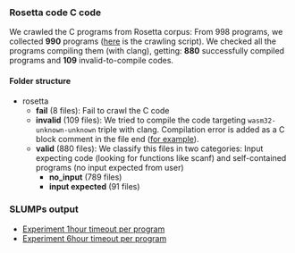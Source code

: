 ### Rosetta code C code

We crawled the C programs from Rosetta corpus: From 998 programs, we collected **990** programs ([here](https://github.com/KTH/slumps/tree/master/src/crawl_rosetta.py) is the crawling script). We checked all the programs compiling them (with clang), getting: **880** successfully compiled programs and **109** invalid-to-compile codes.


#### Folder structure

- rosetta
    - **fail** (8 files): Fail to crawl the C code
    - **invalid** (109 files): We tried to compile the code targeting ```wasm32-unknown-unknown``` triple with clang. Compilation error is added as a C block comment in the file end ([for example](invalid/Bitmap.c)).
    - **valid** (880 files): We classify this files in two categories: Input expecting code (looking for functions like scanf) and self-contained programs (no input expected from user)
        - **no_input** (789 files)
        - **input expected** (91 files)


### SLUMPs output

- [Experiment 1hour timeout per program](experiment_report_1h.md)
- [Experiment 6hour timeout per program](experiment_report_6h.md)